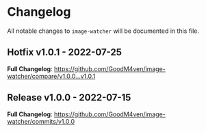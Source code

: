# Changelog

All notable changes to `image-watcher` will be documented in this file.

## Hotfix v1.0.1 - 2022-07-25

**Full Changelog**: https://github.com/GoodM4ven/image-watcher/compare/v1.0.0...v1.0.1

## Release v1.0.0 - 2022-07-15

**Full Changelog**: https://github.com/GoodM4ven/image-watcher/commits/v1.0.0
